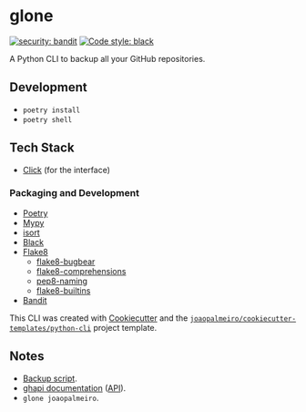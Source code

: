 # glone

[![security: bandit](https://img.shields.io/badge/security-bandit-yellow.svg)](https://github.com/PyCQA/bandit)
[![Code style: black](https://img.shields.io/badge/code%20style-black-000000.svg)](https://github.com/psf/black)

A Python CLI to backup all your GitHub repositories.

## Development

- `poetry install`
- `poetry shell`

## Tech Stack

- [Click](https://click.palletsprojects.com/) (for the interface)

### Packaging and Development

- [Poetry](https://python-poetry.org/)
- [Mypy](http://mypy-lang.org/)
- [isort](https://pycqa.github.io/isort/)
- [Black](https://github.com/psf/black)
- [Flake8](https://flake8.pycqa.org/)
  - [flake8-bugbear](https://github.com/PyCQA/flake8-bugbear)
  - [flake8-comprehensions](https://github.com/adamchainz/flake8-comprehensions)
  - [pep8-naming](https://github.com/PyCQA/pep8-naming)
  - [flake8-builtins](https://github.com/gforcada/flake8-builtins)
- [Bandit](https://bandit.readthedocs.io/)

This CLI was created with [Cookiecutter](https://github.com/audreyr/cookiecutter) and the [`joaopalmeiro/cookiecutter-templates/python-cli`](https://github.com/joaopalmeiro/cookiecutter-templates) project template.

## Notes

- [Backup script](https://github.com/joaopalmeiro/scriptkit-playground/blob/main/google-zx/backup-gh.mjs).
- [ghapi documentation](https://ghapi.fast.ai/) ([API](https://ghapi.fast.ai/fullapi.html)).
- `glone joaopalmeiro`.
